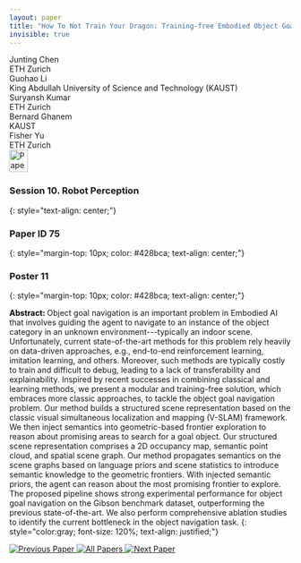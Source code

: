 ```yaml
---
layout: paper
title: "How To Not Train Your Dragon: Training-free Embodied Object Goal Navigation with Semantic Frontiers"
invisible: true
---
```

<div class="paper-authors">
<div class="paper-author-box">
    <div class="paper-author-name">Junting Chen</div>
    <div class="paper-author-uni">ETH Zurich</div>
</div>
<div class="paper-author-box">
    <div class="paper-author-name">Guohao Li</div>
    <div class="paper-author-uni">King Abdullah University of Science and Technology (KAUST)</div>
</div>
<div class="paper-author-box">
    <div class="paper-author-name">Suryansh Kumar</div>
    <div class="paper-author-uni">ETH Zurich</div>
</div>
<div class="paper-author-box">
    <div class="paper-author-name">Bernard Ghanem</div>
    <div class="paper-author-uni">KAUST</div>
</div>
<div class="paper-author-box">
    <div class="paper-author-name">Fisher Yu</div>
    <div class="paper-author-uni">ETH Zurich</div>
</div>

</div><div class="paper-pdf">
<div> <a href="http://www.roboticsproceedings.org/rss19/p075.pdf"><img src="{{ site.baseurl }}/images/paper_link.png" alt="Paper Website" width = "33"  height = "40"/></a> </div>
</div>

### Session 10. Robot Perception
{: style="text-align: center;"}

### Paper ID 75
{: style="margin-top: 10px; color: #428bca; text-align: center;"}

### Poster 11
{: style="margin-top: 10px; color: #428bca; text-align: center;"}

<b style="color: black;">Abstract: </b>Object goal navigation is an important problem in Embodied AI that involves guiding the agent to navigate to an instance of the object category in an unknown environment---typically an indoor scene. Unfortunately, current state-of-the-art methods for this problem rely heavily on data-driven approaches, e.g., end-to-end reinforcement learning, imitation learning, and others. Moreover, such methods are typically costly to train and difficult to debug, leading to a lack of transferability and explainability. Inspired by recent successes in combining classical and learning methods, we present a modular and training-free solution, which embraces more classic approaches, to tackle the object goal navigation problem. Our method builds a structured scene representation based on the classic visual simultaneous localization and mapping (V-SLAM) framework. We then inject semantics into geometric-based frontier exploration to reason about promising areas to search for a goal object. Our structured scene representation comprises a 2D occupancy map, semantic point cloud, and spatial scene graph. Our method propagates semantics on the scene graphs based on language priors and scene statistics to introduce semantic knowledge to the geometric frontiers. With injected semantic priors, the agent can reason about the most promising frontier to explore.  The proposed pipeline shows strong experimental performance for object goal navigation on the Gibson benchmark dataset, outperforming the previous state-of-the-art. We also perform comprehensive ablation studies to identify the current bottleneck in the object navigation task.
{: style="color:gray; font-size: 120%; text-align: justified;"}


<div class="paper-menu">
<a href="{{ site.baseurl }}/program/papers/074/"> <img src="{{ site.baseurl }}/images/previous_paper_icon.png" alt="Previous Paper" title="Previous Paper"/> </a>
<a href="{{ site.baseurl }}/program/papers"><img src="{{ site.baseurl }}/images/overview_icon.png" alt="All Papers" title="All Papers"/> </a>
<a href="{{ site.baseurl }}/program/papers/076/"> <img src="{{ site.baseurl }}/images/next_paper_icon.png" alt="Next Paper" title="Next Paper"/> </a>

</div>
